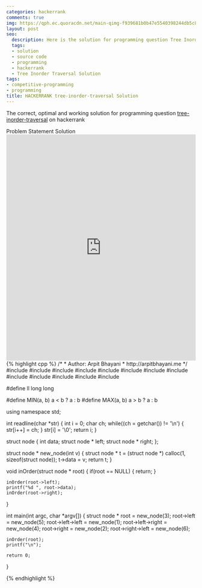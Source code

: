 ```yaml
---
categories: hackerrank
comments: true
img: https://qph.ec.quoracdn.net/main-qimg-f939681b0b47e5540398244db5c8966f?convert_to_webp=true
layout: post
seo:
  description: Here is the solution for programming question Tree Inorder Traversal on hackerrank
  tags:
  - solution
  - source code
  - programming
  - hackerrank
  - Tree Inorder Traversal Solution
tags:
- competitive-programming
- programming
title: HACKERRANK tree-inorder-traversal Solution
---
```

The correct, optimal and working solution for programming question [tree-inorder-traversal](https://www.hackerrank.com/challenges/tree-inorder-traversal) on hackerrank

<div class="ui secondary pointing large menu">
  <a class="grey item" data-tab="problem-statement">
    Problem Statement
  </a>
  <a class="active item grey" data-tab="solution">
    Solution
  </a>
</div>
<div class="ui bottom attached tab" data-tab="problem-statement">
    <iframe src="https://www.hackerrank.com/challenges/tree-inorder-traversal" width="100%" height="600px" style="overflow: scroll; border: none;"></iframe>
</div>
<div class="ui bottom attached active tab" data-tab="solution">
{% highlight cpp %}
/*
 *  Author: Arpit Bhayani
 *  http://arpitbhayani.me
 */
#include <cmath>
#include <cstdio>
#include <cstdlib>
#include <climits>
#include <deque>
#include <iostream>
#include <list>
#include <limits>
#include <map>
#include <queue>
#include <set>
#include <stack>
#include <vector>

#define ll long long

#define MIN(a, b) a < b ? a : b
#define MAX(a, b) a > b ? a : b

using namespace std;

int readline(char *str) {
    int i = 0;
    char ch;
    while((ch = getchar()) != '\n') {
        str[i++] = ch;
    }
    str[i] = '\0';
    return i;
}

struct node {
    int data;
    struct node * left;
    struct node * right;
};

struct node * new_node(int v) {
    struct node * t = (struct node *) calloc(1, sizeof(struct node));
    t->data = v;
    return t;
}

void inOrder(struct node * root) {
    if(root == NULL) {
        return;
    }

    inOrder(root->left);
    printf("%d ", root->data);
    inOrder(root->right);
}

int main(int argc, char *argv[]) {
    struct node * root = new_node(3);
    root->left = new_node(5);
    root->left->left = new_node(1);
    root->left->right = new_node(4);
    root->right = new_node(2);
    root->right->left = new_node(6);

    inOrder(root);
    printf("\n");

    return 0;
}

{% endhighlight %}
</div>
